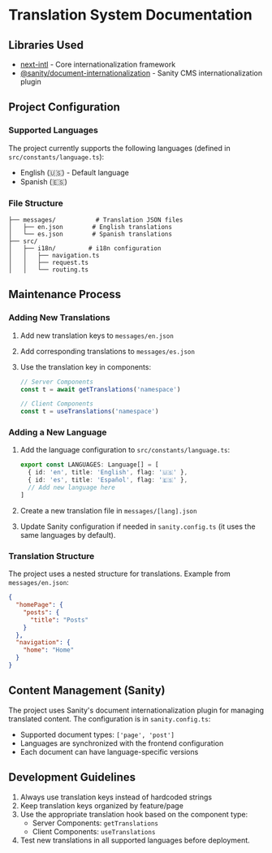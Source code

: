 # Translation System Documentation

## Libraries Used

- [next-intl](https://next-intl-docs.vercel.app/) - Core internationalization framework
- [@sanity/document-internationalization](https://www.sanity.io/plugins/document-internationalization) - Sanity CMS internationalization plugin

## Project Configuration

### Supported Languages

The project currently supports the following languages (defined in `src/constants/language.ts`):

- English (🇺🇸) - Default language
- Spanish (🇪🇸)

### File Structure

```text
├── messages/           # Translation JSON files
│   ├── en.json        # English translations
│   └── es.json        # Spanish translations
├── src/
│   ├── i18n/         # i18n configuration
│   │   ├── navigation.ts
│   │   ├── request.ts
│   │   └── routing.ts
```

## Maintenance Process

### Adding New Translations

1. Add new translation keys to `messages/en.json`
2. Add corresponding translations to `messages/es.json`
3. Use the translation key in components:

   ```typescript
   // Server Components
   const t = await getTranslations('namespace')

   // Client Components
   const t = useTranslations('namespace')
   ```

### Adding a New Language

1. Add the language configuration to `src/constants/language.ts`:

   ```typescript
   export const LANGUAGES: Language[] = [
     { id: 'en', title: 'English', flag: '🇺🇸' },
     { id: 'es', title: 'Español', flag: '🇪🇸' },
     // Add new language here
   ]
   ```

2. Create a new translation file in `messages/[lang].json`
3. Update Sanity configuration if needed in `sanity.config.ts` (it uses the same languages by default).

### Translation Structure

The project uses a nested structure for translations. Example from `messages/en.json`:

```json
{
  "homePage": {
    "posts": {
      "title": "Posts"
    }
  },
  "navigation": {
    "home": "Home"
  }
}
```

## Content Management (Sanity)

The project uses Sanity's document internationalization plugin for managing translated content. The configuration is in `sanity.config.ts`:

- Supported document types: `['page', 'post']`
- Languages are synchronized with the frontend configuration
- Each document can have language-specific versions

## Development Guidelines

1. Always use translation keys instead of hardcoded strings
2. Keep translation keys organized by feature/page
3. Use the appropriate translation hook based on the component type:
   - Server Components: `getTranslations`
   - Client Components: `useTranslations`
4. Test new translations in all supported languages before deployment.
